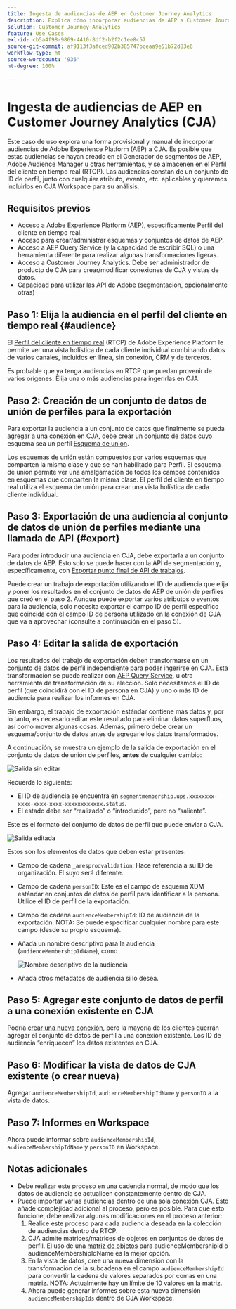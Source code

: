 ```yaml
---
title: Ingesta de audiencias de AEP en Customer Journey Analytics
description: Explica cómo incorporar audiencias de AEP a Customer Journey Analytics para realizar un análisis más detallado.
solution: Customer Journey Analytics
feature: Use Cases
exl-id: cb5a4f98-9869-4410-8df2-b2f2c1ee8c57
source-git-commit: af9113f3afced902b385747bceaa9e51b72d83e6
workflow-type: ht
source-wordcount: '936'
ht-degree: 100%

---
```


# Ingesta de audiencias de AEP en Customer Journey Analytics (CJA)

Este caso de uso explora una forma provisional y manual de incorporar audiencias de Adobe Experience Platform (AEP) a CJA. Es posible que estas audiencias se hayan creado en el Generador de segmentos de AEP, Adobe Audience Manager u otras herramientas, y se almacenen en el Perfil del cliente en tiempo real (RTCP). Las audiencias constan de un conjunto de ID de perfil, junto con cualquier atributo, evento, etc. aplicables y queremos incluirlos en CJA Workspace para su análisis.

## Requisitos previos

* Acceso a Adobe Experience Platform (AEP), específicamente Perfil del cliente en tiempo real.
* Acceso para crear/administrar esquemas y conjuntos de datos de AEP.
* Acceso a AEP Query Service (y la capacidad de escribir SQL) o una herramienta diferente para realizar algunas transformaciones ligeras.
* Acceso a Customer Journey Analytics. Debe ser administrador de producto de CJA para crear/modificar conexiones de CJA y vistas de datos.
* Capacidad para utilizar las API de Adobe (segmentación, opcionalmente otras)

## Paso 1: Elija la audiencia en el perfil del cliente en tiempo real {#audience}

El [Perfil del cliente en tiempo real](https://experienceleague.adobe.com/docs/experience-platform/profile/home.html?lang=es) (RTCP) de Adobe Experience Platform le permite ver una vista holística de cada cliente individual combinando datos de varios canales, incluidos en línea, sin conexión, CRM y de terceros.

Es probable que ya tenga audiencias en RTCP que puedan provenir de varios orígenes. Elija una o más audiencias para ingerirlas en CJA.

## Paso 2: Creación de un conjunto de datos de unión de perfiles para la exportación

Para exportar la audiencia a un conjunto de datos que finalmente se pueda agregar a una conexión en CJA, debe crear un conjunto de datos cuyo esquema sea un perfil [Esquema de unión](https://experienceleague.adobe.com/docs/experience-platform/profile/union-schemas/union-schema.html?lang=es#understanding-union-schemas).

Los esquemas de unión están compuestos por varios esquemas que comparten la misma clase y que se han habilitado para Perfil. El esquema de unión permite ver una amalgamación de todos los campos contenidos en esquemas que comparten la misma clase. El perfil del cliente en tiempo real utiliza el esquema de unión para crear una vista holística de cada cliente individual.

## Paso 3: Exportación de una audiencia al conjunto de datos de unión de perfiles mediante una llamada de API {#export}

Para poder introducir una audiencia en CJA, debe exportarla a un conjunto de datos de AEP. Esto solo se puede hacer con la API de segmentación y, específicamente, con [Exportar punto final de API de trabajos](https://experienceleague.adobe.com/docs/experience-platform/segmentation/api/export-jobs.html?lang=es).

Puede crear un trabajo de exportación utilizando el ID de audiencia que elija y poner los resultados en el conjunto de datos de AEP de unión de perfiles que creó en el paso 2. Aunque puede exportar varios atributos o eventos para la audiencia, solo necesita exportar el campo ID de perfil específico que coincida con el campo ID de persona utilizado en la conexión de CJA que va a aprovechar (consulte a continuación en el paso 5).

## Paso 4: Editar la salida de exportación

Los resultados del trabajo de exportación deben transformarse en un conjunto de datos de perfil independiente para poder ingerirse en CJA.  Esta transformación se puede realizar con [AEP Query Service](https://experienceleague.adobe.com/docs/experience-platform/query/home.html?lang=es), u otra herramienta de transformación de su elección. Solo necesitamos el ID de perfil (que coincidirá con el ID de persona en CJA) y uno o más ID de audiencia para realizar los informes en CJA.

Sin embargo, el trabajo de exportación estándar contiene más datos y, por lo tanto, es necesario editar este resultado para eliminar datos superfluos, así como mover algunas cosas.  Además, primero debe crear un esquema/conjunto de datos antes de agregarle los datos transformados.

A continuación, se muestra un ejemplo de la salida de exportación en el conjunto de datos de unión de perfiles, **antes** de cualquier cambio:

![Salida sin editar](../assets/export-unedited.png)

Recuerde lo siguiente:

* El ID de audiencia se encuentra en `segmentmembership.ups.xxxxxxxx-xxxx-xxxx-xxxx-xxxxxxxxxxxx.status`.
* El estado debe ser “realizado” o “introducido”, pero no “saliente”.

Este es el formato del conjunto de datos de perfil que puede enviar a CJA.

![Salida editada](../assets/export-edited.png)

Estos son los elementos de datos que deben estar presentes:

* Campo de cadena `_aresprodvalidation`: Hace referencia a su ID de organización. El suyo será diferente.
* Campo de cadena `personID`: Este es el campo de esquema XDM estándar en conjuntos de datos de perfil para identificar a la persona. Utilice el ID de perfil de la exportación.
* Campo de cadena `audienceMembershipId`: ID de audiencia de la exportación.  NOTA: Se puede especificar cualquier nombre para este campo (desde su propio esquema).
* Añada un nombre descriptivo para la audiencia (`audienceMembershipIdName`), como

   ![Nombre descriptivo de la audiencia](../assets/audience-name.png)

* Añada otros metadatos de audiencia si lo desea.

## Paso 5: Agregar este conjunto de datos de perfil a una conexión existente en CJA

Podría [crear una nueva conexión](/help/connections/create-connection.md), pero la mayoría de los clientes querrán agregar el conjunto de datos de perfil a una conexión existente. Los ID de audiencia “enriquecen” los datos existentes en CJA.

## Paso 6: Modificar la vista de datos de CJA existente (o crear nueva)

Agregar `audienceMembershipId`, `audienceMembershipIdName` y `personID` a la vista de datos.

## Paso 7: Informes en Workspace

Ahora puede informar sobre `audienceMembershipId`, `audienceMembershipIdName` y `personID` en Workspace.

## Notas adicionales

* Debe realizar este proceso en una cadencia normal, de modo que los datos de audiencia se actualicen constantemente dentro de CJA.
* Puede importar varias audiencias dentro de una sola conexión CJA. Esto añade complejidad adicional al proceso, pero es posible. Para que esto funcione, debe realizar algunas modificaciones en el proceso anterior:
   1. Realice este proceso para cada audiencia deseada en la colección de audiencias dentro de RTCP.
   1. CJA admite matrices/matrices de objetos en conjuntos de datos de perfil. El uso de una [matriz de objetos](https://experienceleague.adobe.com/docs/analytics-platform/using/cja-usecases/complex-data/object-arrays.html?lang=es) para audienceMembershipId o audienceMembershipIdName es la mejor opción.
   1. En la vista de datos, cree una nueva dimensión con la transformación de la subcadena en el campo `audienceMembershipId` para convertir la cadena de valores separados por comas en una matriz. NOTA: Actualmente hay un límite de 10 valores en la matriz.
   1. Ahora puede generar informes sobre esta nueva dimensión `audienceMembershipIds` dentro de CJA Workspace.
